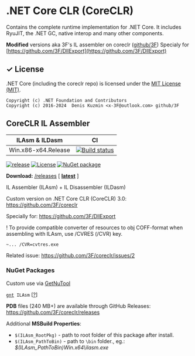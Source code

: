 .NET Core CLR (CoreCLR)
===========================

Contains the complete runtime implementation for .NET Core. It includes RyuJIT, the .NET GC, native interop and many other components.

**Modified** versions aka 3F's IL assembler on coreclr ([github/3F](https://github.com/3F))
Specialy for [https://github.com/3F/DllExport](https://github.com/3F/DllExport)

✓ License
-------

.NET Core (including the coreclr repo) is licensed under the [MIT License (MIT)](https://github.com/3F/coreclr/blob/master/LICENSE.TXT).

```
Copyright (c) .NET Foundation and Contributors
Copyright (c) 2016-2024  Denis Kuzmin <x-3F@outlook.com> github/3F
```

## CoreCLR IL Assembler

ILAsm & ILDasm      | CI
--------------------| ----------------
Win.x86-x64.Release | [![Build status](https://ci.appveyor.com/api/projects/status/asb0nbj8tly2rp7p/branch/master?svg=true)](https://ci.appveyor.com/project/3Fs/coreclr-62ql7/branch/master)

[![release](https://img.shields.io/github/release/3F/coreclr.svg)](https://github.com/3F/coreclr/releases/latest)
[![License](https://img.shields.io/badge/License-MIT-74A5C2.svg)](https://github.com/3F/coreclr/blob/master/LICENSE.TXT)
[![NuGet package](https://img.shields.io/nuget/v/ILAsm.svg)](https://www.nuget.org/packages/ILAsm/)

**Download:** [/releases](https://github.com/3F/coreclr/releases) [ **[latest](https://github.com/3F/coreclr/releases/latest)** ]


IL Assembler (ILAsm) + IL Disassembler (ILDasm)

Custom version on .NET Core CLR (CoreCLR) 3.0: https://github.com/3F/coreclr

Specially for: https://github.com/3F/DllExport

! To provide compatible converter of resources to obj COFF-format when assembling with ILAsm, use /CVRES (/CVR) key.

```
~... /CVR=cvtres.exe
```

Related issue: https://github.com/3F/coreclr/issues/2

### NuGet Packages

Custom use via [GetNuTool](https://github.com/3F/GetNuTool)

[`gnt`](https://3F.github.io/GetNuTool/releases/latest/gnt/)` ILAsm` [[?](https://github.com/3F/GetNuTool)]

**PDB** files (240 MB+) are available through GitHub Releases:
https://github.com/3F/coreclr/releases

Additional **MSBuild Properties**:

* `$(ILAsm_RootPkg)` - path to root folder of this package after install.
* `$(ILAsm_PathToBin)` - path to `\bin` folder., eg.: *$(ILAsm_PathToBin)Win.x64\ilasm.exe*

